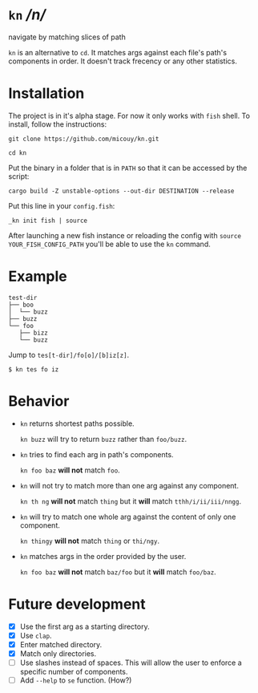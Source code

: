 # `kn` */n/*

navigate by matching slices of path

`kn` is an alternative to `cd`. It matches args against each file's path's components in order. It doesn't track frecency or any other statistics.


# Installation

The project is in it's alpha stage. For now it only works with `fish` shell. To install, follow the instructions:

`git clone https://github.com/micouy/kn.git`

`cd kn`

Put the binary in a folder that is in `PATH` so that it can be accessed by the script:

`cargo build -Z unstable-options --out-dir DESTINATION --release`

Put this line in your `config.fish`:

`_kn init fish | source`

After launching a new fish instance or reloading the config with `source YOUR_FISH_CONFIG_PATH` you'll be able to use the `kn` command.


# Example

```
test-dir
├── boo
│  └── buzz
├── buzz
└── foo
   ├── bizz
   └── buzz
```

Jump to `tes[t-dir]/fo[o]/[b]iz[z]`.

```
$ kn tes fo iz
```


# Behavior

* `kn` returns shortest paths possible.
  
  `kn buzz` will try to return `buzz` rather than `foo/buzz`.
* `kn` tries to find each arg in path's components.
  
  `kn foo baz` **will not** match `foo`.
* `kn` will not try to match more than one arg against any component.
  
  `kn th ng` **will not** match `thing` but it **will** match `tthh/i/ii/iii/nngg`.
* `kn` will try to match one whole arg against the content of only one component.
  
  `kn thingy` **will not** match `thing` or `thi/ngy`.
* `kn` matches args in the order provided by the user.
  
  `kn foo baz` **will not** match `baz/foo` but it **will** match `foo/baz`.


# Future development

- [x] Use the first arg as a starting directory.
- [x] Use `clap`.
- [x] Enter matched directory.
- [x] Match only directories.
- [ ] Use slashes instead of spaces. This will allow the user to enforce a specific number of components.
- [ ] Add `--help` to `se` function. (How?)
